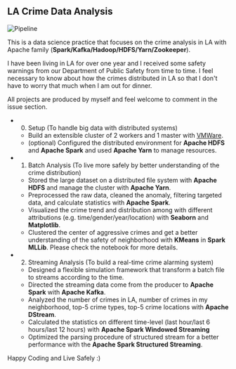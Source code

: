 LA Crime Data Analysis
---------------------

![Pipeline](http://shaofanlai.com/archive/storage/kloo4Y82QxqhgS8RcMxaygVGnmFs5c9406pN4BSK9aMIuVnOao)

This is a data science practice that focuses on the crime analysis in LA with Apache family (**Spark/Kafka/Hadoop/HDFS/Yarn/Zookeeper**).

I have been living in LA for over one year and I received some safety warnings from our Department of Public Safety from time to time. I feel necessary to know about how the crimes distributed in LA so that I don't have to worry that much when I am out for dinner.

All projects are produced by myself and feel welcome to comment in the issue section.
- 0. Setup (To handle big data with distributed systems)
  - Build an extensible cluster of 2 workers and 1 master with [VMWare](http://shaofanlai.com/post/87).
  - (optional) Configured the distributed environment for **Apache HDFS** and **Apache Spark** and used **Apache Yarn** to manage resources.
- 1. Batch Analysis (To live more safely by better understanding of the crime distribution)
  - Stored the large dataset on a distributed file system with **Apache HDFS** and manage the cluster with **Apache Yarn**.
  - Preprocessed the raw data, cleaned the anomaly, filtering targeted data, and calculate statistics with **Apache Spark**.
  - Visualized the crime trend and distribution among with different attributions (e.g. time/gender/year/location) with **Seaborn** and **Matplotlib**.
  - Clustered the center of aggressive crimes and get a better understanding of the safety of neighborhood with **KMeans** in **Spark MLLib**.
Please check the notebook for more details.
- 2. Streaming Analysis (To build a real-time crime alarming system)
  - Designed a flexible simulation framework that transform a batch file to streams according to the time.
  - Directed the streaming data come from the producer to **Apache Spark** with **Apache Kafka**.
  - Analyzed the number of crimes in LA, number of crimes in my neighborhood, top-5 crime types, top-5 crime locations with **Apache DStream**.
  - Calculated the statistics on different time-level (last hour/last 6 hours/last 12 hours) with **Apache Spark Windowed Streaming**
  - Optimized the parsing procedure of structured stream for a better performance with the **Apache Spark Structured Streaming**.
 
 
Happy Coding and Live Safely :)
